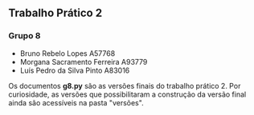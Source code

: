 ## Trabalho Prático 2
### Grupo 8
- Bruno Rebelo Lopes A57768
- Morgana Sacramento Ferreira A93779
- Luís Pedro da Silva Pinto A83016

Os documentos **g8.py** são as versões finais do trabalho prático 2.
Por curiosidade, as versões que possibilitaram a construção da versão final ainda são acessíveis na pasta "versões".
